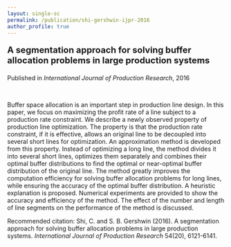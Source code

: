 ```yaml
---
layout: single-sc
permalink: /publication/shi-gershwin-ijpr-2016
author_profile: true
---
```


<p style="font-size: 20px;"><b>A segmentation approach for solving buffer allocation problems in large production systems</b></p>

<p>Published in <i>International Journal of Production Research</i>, 2016</p>

<br>

Buffer space allocation is an important step in production line design. In this paper, we focus on maximizing the profit rate of a line subject to a production rate constraint. We describe a newly observed property of production line optimization. The property is that the production rate constraint, if it is effective, allows an original line to be decoupled into several short lines for optimization. An approximation method is developed from this property. Instead of optimizing a long line, the method divides it into several short lines, optimizes them separately and combines their optimal buffer distributions to find the optimal or near-optimal buffer distribution of the original line. The method greatly improves the computation efficiency for solving buffer allocation problems for long lines, while ensuring the accuracy of the optimal buffer distribution. A heuristic explanation is proposed. Numerical experiments are provided to show the accuracy and efficiency of the method. The effect of the number and length of line segments on the performance of the method is discussed.

<p style="font-size: 14px;">Recommended citation: Shi, C. and S. B. Gershwin (2016). A segmentation approach for solving buffer allocation problems in large production systems. <i>International Journal of Production Research</i> 54(20), 6121-6141.</p>
